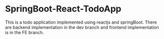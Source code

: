 # SpringBoot-React-TodoApp
This is a todo application implemented using reactjs and springBoot.
There are backend implementation in the dev branch and frontend implementation is in the FE branch.
